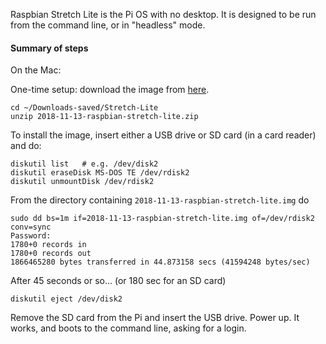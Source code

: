 Raspbian Stretch Lite is the Pi OS with no desktop.  It is designed to be run from the command line, or in "headless" mode.

#### Summary of steps

On the Mac:

One-time setup:  download the image from [here](https://www.raspberrypi.org/downloads/raspbian/).

```
cd ~/Downloads-saved/Stretch-Lite
unzip 2018-11-13-raspbian-stretch-lite.zip
```

To install the image, insert either a USB drive or SD card (in a card reader) and do:

```
diskutil list   # e.g. /dev/disk2
diskutil eraseDisk MS-DOS TE /dev/rdisk2
diskutil unmountDisk /dev/rdisk2
```

From the directory containing ``2018-11-13-raspbian-stretch-lite.img`` do

```
sudo dd bs=1m if=2018-11-13-raspbian-stretch-lite.img of=/dev/rdisk2 conv=sync
Password:
1780+0 records in
1780+0 records out
1866465280 bytes transferred in 44.873158 secs (41594248 bytes/sec)
```

After 45 seconds or so... (or 180 sec for an SD card)

```
diskutil eject /dev/disk2
```

Remove the SD card from the Pi and insert the USB drive.  Power up.  It works, and boots to the command line, asking for a login.
